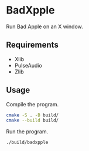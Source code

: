 # BadXpple

Run Bad Apple on an X window.

## Requirements

- Xlib
- PulseAudio
- Zlib

## Usage

Compile the program.

```sh
cmake -S . -B build/
cmake --build build/
```

Run the program.

```sh
./build/badxpple
```